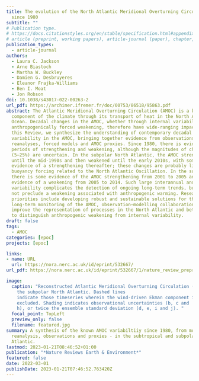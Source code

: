 ```yaml
---
title: The evolution of the North Atlantic Meridional Overturning Circulation
  since 1980
subtitle: ""
# Publication type.
# https://docs.citationstyles.org/en/stable/specification.html#appendix-iii-types
# article (preprint, working papers), article-journal (paper), chapter, dataset, document (catch all), motion_picture (video), post (post on online forum), post-weblog (post on blog), report (technical report, with container-title for chapter within larger report), software, thesis, citation-key (bibtex key) or citation-label (Ferr78, formatted as output label), doi, event-title (name of event), event-place (geographic location), keyword, language (e.g., en or de), license (copyright information), note (descriptive note), publisher, title, t
publication_types:
  - article-journal
authors:
  - Laura C. Jackson
  - Arne Biastoch
  - Martha W. Buckley
  - Damien G. Desbruyeres
  - Eleanor Frajka-Williams
  - Ben I. Moat
  - Jon Robson
doi: 10.1038/s43017-022-00263-2
url_pdf: https://archimer.ifremer.fr/doc/00753/86518/95863.pdf
abstract: The Atlantic Meridional Overturning Circulation (AMOC) is a key
  component of the climate through its transport of heat in the North Atlantic
  Ocean. Decadal changes in the AMOC, whether through internal variability or
  anthropogenically forced weakening, therefore have wide-ranging impacts. In
  this Review, we synthesize the understanding of contemporary decadal
  variability in the AMOC, bringing together evidence from observations, ocean
  reanalyses, forced models and AMOC proxies. Since 1980, there is evidence for
  periods of strengthening and weakening, although the magnitudes of change
  (5–25%) are uncertain. In the subpolar North Atlantic, the AMOC strengthened
  until the mid-1990s and then weakened until the early 2010s, with some
  evidence of a strengthening thereafter; these changes are probably linked to
  buoyancy forcing related to the North Atlantic Oscillation. In the subtropics,
  there is some evidence of the AMOC strengthening from 2001 to 2005 and strong
  evidence of a weakening from 2005 to 2014. Such large interannual and decadal
  variability complicates the detection of ongoing long-term trends, but does
  not preclude a weakening associated with anthropogenic warming. Research
  priorities include developing robust and sustainable solutions for the
  long-term monitoring of the AMOC, observation–modelling collaborations to
  improve the representation of processes in the North Atlantic and better ways
  to distinguish anthropogenic weakening from internal variability.
draft: false
tags:
  - AMOC
categories: [epoc]
projects: [epoc]

links:
- name: URL
  url: https://nora.nerc.ac.uk/id/eprint/532667/
url_pdf: https://nora.nerc.ac.uk/id/eprint/532667/1/nature_review_preprint.pdf

image:
  caption: "Reconstructed Atlantic Meridional Overturning Circulation (AMOC) in
    the subpolar North Atlantic. Dashed lines
    indicate those timeseries wherein the wind-driven Ekman component is
    excluded. Shading indicates observational uncertainties (b, c and
    h), or twice the ensemble standard deviation (d, e, i and j). "
  focal_point: TopLeft
  preview_only: false
  filename: featured.jpg
summary: A synthesis of the known AMOC variabiltiiy since 1980, from models,
  reanalysis, observations and proxies - in the subtropical and subpolar North
  Atlantic.
lastmod: 2023-01-21T08:46:52+01:00
publication: "*Nature Reviews Earth & Environment*"
featured: false
date: 2022-03-01
publishDate: 2023-01-21T07:46:52.763420Z
---
```

